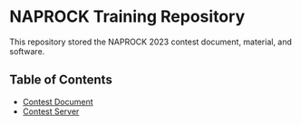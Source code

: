 # NAPROCK Training Repository 

This repository stored the NAPROCK 2023 contest document, material, and software.

## Table of Contents

- [Contest Document](#Document)
- [Contest Server](#Server)
